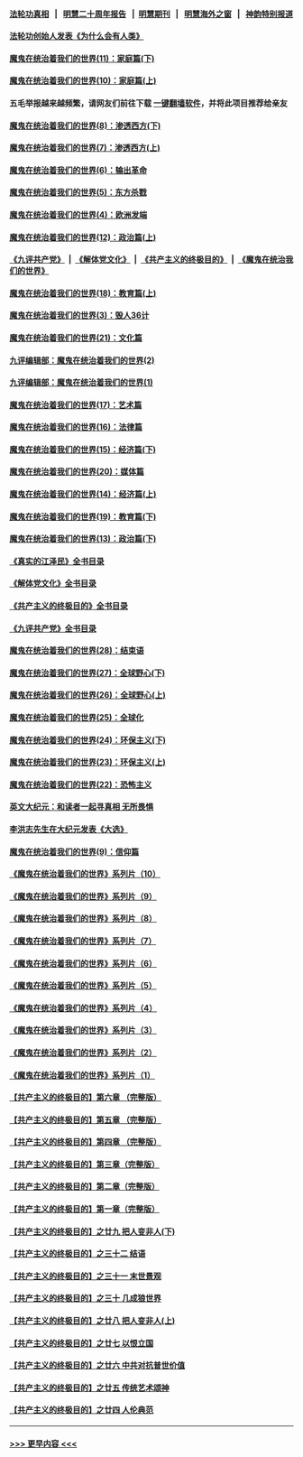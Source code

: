 #### [法轮功真相](https://github.com/gfw-breaker/truth/blob/master/README.md?t=0) &nbsp;&nbsp;|&nbsp;&nbsp; [明慧二十周年报告](https://github.com/gfw-breaker/mh-reports/blob/master/README.md?t=0) &nbsp;&nbsp;|&nbsp;&nbsp;[明慧期刊](https://github.com/gfw-breaker/mh-qikan) &nbsp;&nbsp;|&nbsp;&nbsp; [明慧海外之窗](https://github.com/gfw-breaker/mh-news/blob/master/README.md?t=0) &nbsp;&nbsp;|&nbsp;&nbsp; [神韵特别报道](https://github.com/gfw-breaker/mh-news/blob/master/shenyun.md?t=0)
#### [法轮功创始人发表《为什么会有人类》](../pages/nsc422/n13912117.md?t=01302143) 
#### [魔鬼在统治着我们的世界(11)：家庭篇(下)](../pages/nsc422/n10440961.md?t=01302143) 
#### [魔鬼在统治着我们的世界(10)：家庭篇(上)](../pages/nsc422/n10435448.md?t=01302143) 
#### 五毛举报越来越频繁，请网友们前往下载 [一键翻墙软件](https://github.com/gfw-breaker/ssr-accounts)，并将此项目推荐给亲友
#### [魔鬼在统治着我们的世界(8)：渗透西方(下)](../pages/nsc422/n10429603.md?t=01302143) 
#### [魔鬼在统治着我们的世界(7)：渗透西方(上)](../pages/nsc422/n10426013.md?t=01302143) 
#### [魔鬼在统治着我们的世界(6)：输出革命](../pages/nsc422/n10421536.md?t=01302143) 
#### [魔鬼在统治着我们的世界(5)：东方杀戮](../pages/nsc422/n10417707.md?t=01302143) 
#### [魔鬼在统治着我们的世界(4)：欧洲发端](../pages/nsc422/n10414890.md?t=01302143) 
#### [魔鬼在统治着我们的世界(12)：政治篇(上)](../pages/nsc422/n10444576.md?t=01302143) 
#### [《九评共产党》](https://github.com/begood0513/9ping.md/blob/master/README.md) &nbsp;|&nbsp; [《解体党文化》](../../../../jtdwh.md/blob/master/README.md)  &nbsp;|&nbsp; [《共产主义的终极目的》](../../../../gczydzjmd.md/blob/master/README.md) &nbsp;|&nbsp; [《魔鬼在统治我们的世界》](../../../../mgztzwmdsj.md/blob/master/README.md) 
#### [魔鬼在统治着我们的世界(18)：教育篇(上)](../pages/nsc422/n10526970.md?t=01302143) 
#### [魔鬼在统治着我们的世界(3)：毁人36计](../pages/nsc422/n10411583.md?t=01302143) 
#### [魔鬼在统治着我们的世界(21)：文化篇](../pages/nsc422/n10597706.md?t=01302143) 
#### [九评编辑部：魔鬼在统治着我们的世界(2)](../pages/nsc422/n10410036.md?t=01302143) 
#### [九评编辑部：魔鬼在统治着我们的世界(1)](../pages/nsc422/n10406825.md?t=01302143) 
#### [魔鬼在统治着我们的世界(17)：艺术篇](../pages/nsc422/n10499093.md?t=01302143) 
#### [魔鬼在统治着我们的世界(16)：法律篇](../pages/nsc422/n10485969.md?t=01302143) 
#### [魔鬼在统治着我们的世界(15)：经济篇(下)](../pages/nsc422/n10469975.md?t=01302143) 
#### [魔鬼在统治着我们的世界(20)：媒体篇](../pages/nsc422/n10586579.md?t=01302143) 
#### [魔鬼在统治着我们的世界(14)：经济篇(上)](../pages/nsc422/n10457370.md?t=01302143) 
#### [魔鬼在统治着我们的世界(19)：教育篇(下)](../pages/nsc422/n10564808.md?t=01302143) 
#### [魔鬼在统治着我们的世界(13)：政治篇(下)](../pages/nsc422/n10448270.md?t=01302143) 
#### [《真实的江泽民》全书目录](../pages/nsc422/n13721399.md?t=01302143) 
#### [《解体党文化》全书目录](../pages/nsc422/n13721157.md?t=01302143) 
#### [《共产主义的终极目的》全书目录](../pages/nsc422/n13721048.md?t=01302143) 
#### [《九评共产党》全书目录](../pages/nsc422/n13708085.md?t=01302143) 
#### [魔鬼在统治着我们的世界(28)：结束语](../pages/nsc422/n10936246.md?t=01302143) 
#### [魔鬼在统治着我们的世界(27)：全球野心(下)](../pages/nsc422/n10928319.md?t=01302143) 
#### [魔鬼在统治着我们的世界(26)：全球野心(上)](../pages/nsc422/n10900318.md?t=01302143) 
#### [魔鬼在统治着我们的世界(25)：全球化](../pages/nsc422/n10788205.md?t=01302143) 
#### [魔鬼在统治着我们的世界(24)：环保主义(下)](../pages/nsc422/n10695307.md?t=01302143) 
#### [魔鬼在统治着我们的世界(23)：环保主义(上)](../pages/nsc422/n10688613.md?t=01302143) 
#### [魔鬼在统治着我们的世界(22)：恐怖主义](../pages/nsc422/n10614727.md?t=01302143) 
#### [英文大纪元：和读者一起寻真相 无所畏惧](../pages/nsc422/n12542027.md?t=01302143) 
#### [李洪志先生在大纪元发表《大选》](../pages/nsc422/n12534746.md?t=01302143) 
#### [魔鬼在统治着我们的世界(9)：信仰篇](../pages/nsc422/n10432159.md?t=01302143) 
#### [《魔鬼在统治着我们的世界》系列片（10）](../pages/nsc422/n12292670.md?t=01302143) 
#### [《魔鬼在统治着我们的世界》系列片（9）](../pages/nsc422/n12290859.md?t=01302143) 
#### [《魔鬼在统治着我们的世界》系列片（8）](../pages/nsc422/n12287445.md?t=01302143) 
#### [《魔鬼在统治着我们的世界》系列片（7）](../pages/nsc422/n12283425.md?t=01302143) 
#### [《魔鬼在统治着我们的世界》系列片（6）](../pages/nsc422/n12282314.md?t=01302143) 
#### [《魔鬼在统治着我们的世界》系列片（5）](../pages/nsc422/n12281419.md?t=01302143) 
#### [《魔鬼在统治着我们的世界》系列片（4）](../pages/nsc422/n12274024.md?t=01302143) 
#### [《魔鬼在统治着我们的世界》系列片（3）](../pages/nsc422/n12271322.md?t=01302143) 
#### [《魔鬼在统治着我们的世界》系列片（2）](../pages/nsc422/n12269049.md?t=01302143) 
#### [《魔鬼在统治着我们的世界》系列片（1）](../pages/nsc422/n12267575.md?t=01302143) 
#### [【共产主义的终极目的】第六章 （完整版）](../pages/nsc422/n11428913.md?t=01302143) 
#### [【共产主义的终极目的】第五章 （完整版）](../pages/nsc422/n11428912.md?t=01302143) 
#### [【共产主义的终极目的】第四章 （完整版）](../pages/nsc422/n11428907.md?t=01302143) 
#### [【共产主义的终极目的】第三章（完整版）](../pages/nsc422/n11428848.md?t=01302143) 
#### [【共产主义的终极目的】第二章（完整版）](../pages/nsc422/n11428831.md?t=01302143) 
#### [【共产主义的终极目的】第一章（完整版）](../pages/nsc422/n11417651.md?t=01302143) 
#### [【共产主义的终极目的】之廿九 把人变非人(下)](../pages/nsc422/n11344140.md?t=01302143) 
#### [【共产主义的终极目的】之三十二 结语](../pages/nsc422/n11360535.md?t=01302143) 
#### [【共产主义的终极目的】之三十一 末世景观](../pages/nsc422/n11351129.md?t=01302143) 
#### [【共产主义的终极目的】之三十 几成狼世界](../pages/nsc422/n11348280.md?t=01302143) 
#### [【共产主义的终极目的】之廿八 把人变非人(上)](../pages/nsc422/n11340492.md?t=01302143) 
#### [【共产主义的终极目的】之廿七 以恨立国](../pages/nsc422/n11336944.md?t=01302143) 
#### [【共产主义的终极目的】之廿六 中共对抗普世价值](../pages/nsc422/n11324785.md?t=01302143) 
#### [【共产主义的终极目的】之廿五 传统艺术颂神](../pages/nsc422/n11296396.md?t=01302143) 
#### [【共产主义的终极目的】之廿四 人伦典范](../pages/nsc422/n11296397.md?t=01302143) 

----
#### [ >>> 更早内容 <<< ](../indexes/nsc422-earlier.md)
